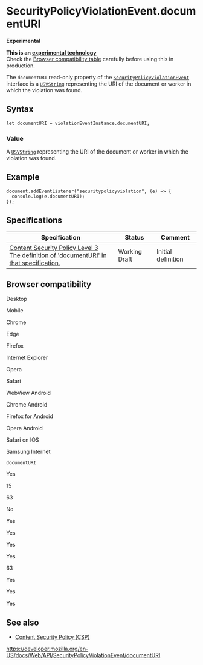 SecurityPolicyViolationEvent.documentURI
========================================

**Experimental**

**This is an [experimental technology](https://developer.mozilla.org/en-US/docs/MDN/Guidelines/Conventions_definitions#experimental)**  
Check the [Browser compatibility table](#browser_compatibility) carefully before using this in production.

The `documentURI` read-only property of the [`SecurityPolicyViolationEvent`](../securitypolicyviolationevent) interface is a [`USVString`](../usvstring) representing the URI of the document or worker in which the violation was found.

Syntax
------

    let documentURI = violationEventInstance.documentURI;

### Value

A [`USVString`](../usvstring) representing the URI of the document or worker in which the violation was found.

Example
-------

    document.addEventListener("securitypolicyviolation", (e) => {
      console.log(e.documentURI);
    });

Specifications
--------------

<table><thead><tr class="header"><th>Specification</th><th>Status</th><th>Comment</th></tr></thead><tbody><tr class="odd"><td><a href="https://w3c.github.io/webappsec-csp/#dom-securitypolicyviolationevent-documenturi">Content Security Policy Level 3<br />
<span class="small">The definition of 'documentURI' in that specification.</span></a></td><td><span class="spec-wd">Working Draft</span></td><td>Initial definition</td></tr></tbody></table>

Browser compatibility
---------------------

Desktop

Mobile

Chrome

Edge

Firefox

Internet Explorer

Opera

Safari

WebView Android

Chrome Android

Firefox for Android

Opera Android

Safari on IOS

Samsung Internet

`documentURI`

Yes

15

63

No

Yes

Yes

Yes

Yes

63

Yes

Yes

Yes

See also
--------

-   [Content Security Policy (CSP)](https://developer.mozilla.org/en-US/docs/Web/HTTP/CSP)

<a href="https://developer.mozilla.org/en-US/docs/Web/API/SecurityPolicyViolationEvent/documentURI" class="_attribution-link">https://developer.mozilla.org/en-US/docs/Web/API/SecurityPolicyViolationEvent/documentURI</a>
